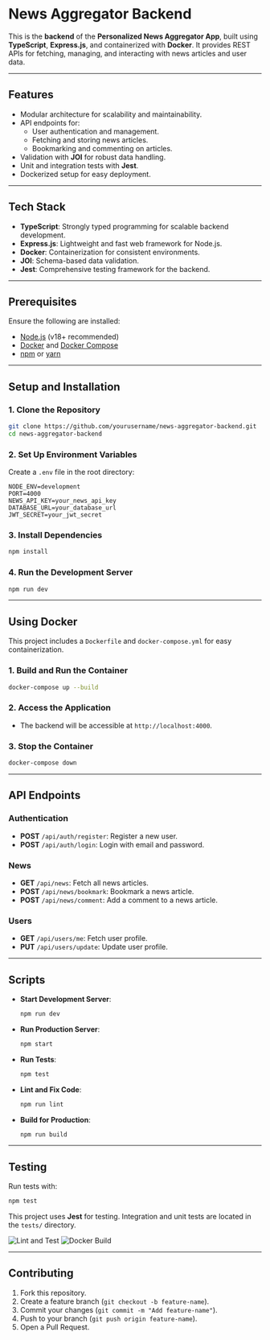 # News Aggregator Backend

This is the **backend** of the **Personalized News Aggregator App**, built using **TypeScript**, **Express.js**, and containerized with **Docker**. It provides REST APIs for fetching, managing, and interacting with news articles and user data.

---

## Features

- Modular architecture for scalability and maintainability.
- API endpoints for:
  - User authentication and management.
  - Fetching and storing news articles.
  - Bookmarking and commenting on articles.
- Validation with **JOI** for robust data handling.
- Unit and integration tests with **Jest**.
- Dockerized setup for easy deployment.

---

## Tech Stack

- **TypeScript**: Strongly typed programming for scalable backend development.
- **Express.js**: Lightweight and fast web framework for Node.js.
- **Docker**: Containerization for consistent environments.
- **JOI**: Schema-based data validation.
- **Jest**: Comprehensive testing framework for the backend.

---

## Prerequisites

Ensure the following are installed:

- [Node.js](https://nodejs.org/) (v18+ recommended)
- [Docker](https://www.docker.com/) and [Docker Compose](https://docs.docker.com/compose/)
- [npm](https://www.npmjs.com/) or [yarn](https://yarnpkg.com/)

---

## Setup and Installation

### 1. Clone the Repository

```bash
git clone https://github.com/yourusername/news-aggregator-backend.git
cd news-aggregator-backend
```

### 2. Set Up Environment Variables

Create a `.env` file in the root directory:

```plaintext
NODE_ENV=development
PORT=4000
NEWS_API_KEY=your_news_api_key
DATABASE_URL=your_database_url
JWT_SECRET=your_jwt_secret
```

### 3. Install Dependencies

```bash
npm install
```

### 4. Run the Development Server

```bash
npm run dev
```

---

## Using Docker

This project includes a `Dockerfile` and `docker-compose.yml` for easy containerization.

### 1. Build and Run the Container

```bash
docker-compose up --build
```

### 2. Access the Application

- The backend will be accessible at `http://localhost:4000`.

### 3. Stop the Container

```bash
docker-compose down
```

---

## API Endpoints

### Authentication

- **POST** `/api/auth/register`: Register a new user.
- **POST** `/api/auth/login`: Login with email and password.

### News

- **GET** `/api/news`: Fetch all news articles.
- **POST** `/api/news/bookmark`: Bookmark a news article.
- **POST** `/api/news/comment`: Add a comment to a news article.

### Users

- **GET** `/api/users/me`: Fetch user profile.
- **PUT** `/api/users/update`: Update user profile.

---

## Scripts

- **Start Development Server**:
  ```bash
  npm run dev
  ```
- **Run Production Server**:
  ```bash
  npm start
  ```
- **Run Tests**:
  ```bash
  npm test
  ```
- **Lint and Fix Code**:
  ```bash
  npm run lint
  ```
- **Build for Production**:
  ```bash
  npm run build
  ```

---

## Testing

Run tests with:

```bash
npm test
```

This project uses **Jest** for testing. Integration and unit tests are located in the `tests/` directory.

![Lint and Test](https://github.com/StartSteps-Digital-Education-GmbH/News-App/actions/workflows/backend-ci.yml/badge.svg)
![Docker Build](https://github.com//StartSteps-Digital-Education-GmbH/News-App/actions/workflows/backend-ci.yml/badge.svg)

---

## Contributing

1. Fork this repository.
2. Create a feature branch (`git checkout -b feature-name`).
3. Commit your changes (`git commit -m "Add feature-name"`).
4. Push to your branch (`git push origin feature-name`).
5. Open a Pull Request.
